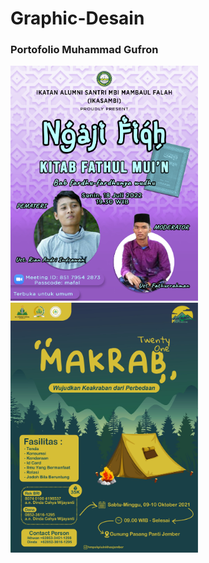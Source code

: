 # Graphic-Desain
### Portofolio Muhammad Gufron
<img src="https://raw.githubusercontent.com/froncreative/Graphic-Desain/refs/heads/main/Ngaji%20fiqh%2018%20juli.jpg" alt="Ngaji Fiqh" width="300">

<img src="https://github.com/froncreative/Graphic-Desain/blob/main/Pamflet%20Makrab%203.jpg?raw=true" alt="MAKRAB KPI" width="300">
